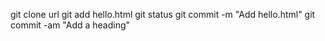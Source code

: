git clone url
git add hello.html
git status
git commit -m "Add hello.html"
git commit -am "Add a heading"